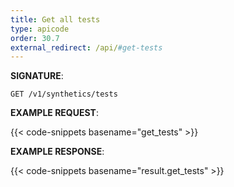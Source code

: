 ```yaml
---
title: Get all tests
type: apicode
order: 30.7
external_redirect: /api/#get-tests
---
```


**SIGNATURE**:

`GET /v1/synthetics/tests`

**EXAMPLE REQUEST**:

{{< code-snippets basename="get_tests" >}}

**EXAMPLE RESPONSE**:

{{< code-snippets basename="result.get_tests" >}}
